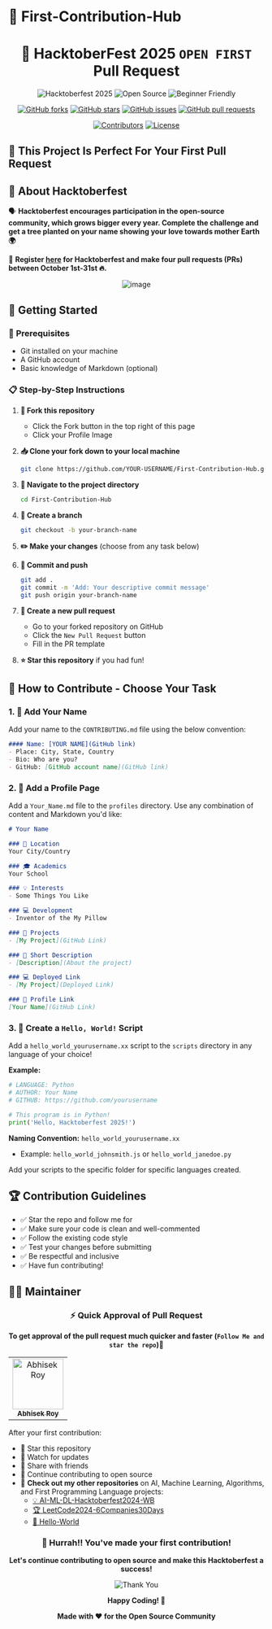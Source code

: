 # 🎃 First-Contribution-Hub

<div align="center">

# 🚀 HacktoberFest 2025 `OPEN FIRST` Pull Request

![Hacktoberfest 2025](https://img.shields.io/badge/Hacktoberfest-2025-orange.svg?style=for-the-badge&logo=hacktoberfest&logoColor=white)
![Open Source](https://img.shields.io/badge/Open%20Source-❤️-red.svg?style=for-the-badge)
![Beginner Friendly](https://img.shields.io/badge/Beginner-Friendly-green.svg?style=for-the-badge)

[![GitHub forks](https://img.shields.io/github/forks/abhisek247767/First-Contribution-Hub?style=for-the-badge&logo=github)](https://github.com/abhisek247767/First-Contribution-Hub/network)
[![GitHub stars](https://img.shields.io/github/stars/abhisek247767/First-Contribution-Hub?style=for-the-badge&logo=github)](https://github.com/abhisek247767/First-Contribution-Hub/stargazers)
[![GitHub issues](https://img.shields.io/github/issues/abhisek247767/First-Contribution-Hub?style=for-the-badge&logo=github)](https://github.com/abhisek247767/First-Contribution-Hub/issues)
[![GitHub pull requests](https://img.shields.io/github/issues-pr/abhisek247767/First-Contribution-Hub?style=for-the-badge&logo=github)](https://github.com/abhisek247767/First-Contribution-Hub/pulls)

[![Contributors](https://img.shields.io/github/contributors/abhisek247767/First-Contribution-Hub?style=for-the-badge&logo=github)](https://github.com/abhisek247767/First-Contribution-Hub/graphs/contributors)
[![License](https://img.shields.io/github/license/abhisek247767/First-Contribution-Hub?style=for-the-badge)](https://github.com/abhisek247767/First-Contribution-Hub/blob/master/LICENSE)

</div>


## 🌟 **This Project Is Perfect For Your First Pull Request**




## 📢 **About Hacktoberfest**

🗣 **Hacktoberfest encourages participation in the open-source community, which grows bigger every year. Complete the challenge and get a tree planted on your name showing your love towards mother Earth 🌍**

📢 **Register [here](https://hacktoberfest.digitalocean.com) for Hacktoberfest and make four pull requests (PRs) between October 1st-31st 🔥.**

<div align="center">

![image](https://github.com/user-attachments/assets/026e22ba-8b88-4549-a18d-e3ec884f6d0c)


</div>



## 🚀 **Getting Started**

### 🔧 **Prerequisites**
- Git installed on your machine
- A GitHub account
- Basic knowledge of Markdown (optional)

### 📋 **Step-by-Step Instructions**

1. **🍴 Fork this repository**
   - Click the Fork button in the top right of this page
   - Click your Profile Image

2. **📥 Clone your fork down to your local machine**
   ```bash
   git clone https://github.com/YOUR-USERNAME/First-Contribution-Hub.git
   ```

3. **📁 Navigate to the project directory**
   ```bash
   cd First-Contribution-Hub
   ```

4. **🌿 Create a branch**
   ```bash
   git checkout -b your-branch-name
   ```

5. **✏️ Make your changes** (choose from any task below)

6. **💾 Commit and push**
   ```bash
   git add .
   git commit -m 'Add: Your descriptive commit message'
   git push origin your-branch-name
   ```

7. **🔄 Create a new pull request**
   - Go to your forked repository on GitHub
   - Click the `New Pull Request` button
   - Fill in the PR template

8. **⭐ Star this repository** if you had fun!



## 🎯 **How to Contribute - Choose Your Task**

### 1. 📝 **Add Your Name**

Add your name to the `CONTRIBUTING.md` file using the below convention:

```markdown
#### Name: [YOUR NAME](GitHub link)
- Place: City, State, Country
- Bio: Who are you?
- GitHub: [GitHub account name](GitHub link)
```

### 2. 👤 **Add a Profile Page**

Add a `Your_Name.md` file to the `profiles` directory. Use any combination of content and Markdown you'd like:

```markdown
# Your Name

### 📍 Location
Your City/Country

### 🎓 Academics
Your School

### 💡 Interests
- Some Things You Like

### 💻 Development
- Inventor of the My Pillow

### 🚀 Projects
- [My Project](GitHub Link)

### 📝 Short Description
- [Description](About the project)

### 💻 Deployed Link
- [My Project](Deployed Link)

### 🔗 Profile Link
[Your Name](GitHub Link)
```

### 3. 👋 **Create a `Hello, World!` Script**

Add a `hello_world_yourusername.xx` script to the `scripts` directory in any language of your choice!

**Example:**
```python
# LANGUAGE: Python
# AUTHOR: Your Name
# GITHUB: https://github.com/yourusername

# This program is in Python!
print('Hello, Hacktoberfest 2025!')
```

**Naming Convention:** `hello_world_yourusername.xx`
- Example: `hello_world_johnsmith.js` or `hello_world_janedoe.py`

Add your scripts to the specific folder for specific languages created.



## 🏆 **Contribution Guidelines**
- ✅ Star the repo and follow me for 
- ✅ Make sure your code is clean and well-commented
- ✅ Follow the existing code style
- ✅ Test your changes before submitting
- ✅ Be respectful and inclusive
- ✅ Have fun contributing!





## 👨‍💻 **Maintainer**

<div align="center">

### ⚡ **Quick Approval of Pull Request**
**To get approval of the pull request much quicker and faster (`Follow Me and star the repo`)🚀**

<table>
<tr>
<td align="center">
<a href="https://github.com/abhisek247767">
<img src="https://avatars.githubusercontent.com/abhisek247767?size=100" width="100px;" alt="Abhisek Roy"/>
<br />
<sub><b>Abhisek Roy</b></sub>
</a>
<br />

</td>
</tr>
</table>

</div>



After your first contribution:

- 🌟 Star this repository  
- 👀 Watch for updates  
- 🔄 Share with friends  
- 🎯 Continue contributing to open source  
- 📌 **Check out my other repositories** on AI, Machine Learning, Algorithms, and First Programming Language projects:
  - [💡 AI-ML-DL-Hacktoberfest2024-WB](https://github.com/abhisek247767/AI-ML-DL-Hacktoberfest2024-WB)
  - [🏆 LeetCode2024-6Companies30Days](https://github.com/abhisek247767/LeetCode2024-6Companies30Days)
  - [👋 Hello-World](https://github.com/abhisek247767/Hello-World)



<div align="center">

### 🎉 **Hurrah!! You've made your first contribution!**
**Let's continue contributing to open source and make this Hacktoberfest a success!**

![Thank You](https://img.shields.io/badge/Thank%20You-For%20Contributing-brightgreen.svg?style=for-the-badge)

**Happy Coding! 🚀**

</div>



<div align="center">

**Made with ❤️ for the Open Source Community**

</div>
